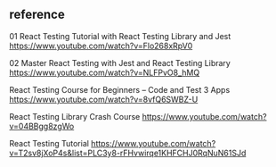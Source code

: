 ## reference

01 React Testing Tutorial with React Testing Library and Jest
https://www.youtube.com/watch?v=Flo268xRpV0

02 Master React Testing with Jest and React Testing Library
https://www.youtube.com/watch?v=NLFPvO8_hMQ

React Testing Course for Beginners – Code and Test 3 Apps
https://www.youtube.com/watch?v=8vfQ6SWBZ-U

React Testing Library Crash Course
https://www.youtube.com/watch?v=04BBgg8zgWo

React Testing Tutorial
https://www.youtube.com/watch?v=T2sv8jXoP4s&list=PLC3y8-rFHvwirqe1KHFCHJ0RqNuN61SJd
